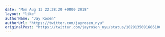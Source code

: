 ```yaml
---
date: "Mon Aug 13 22:38:20 +0000 2018"
layout: "like"
authorName: "Jay Rosen"
authorUrl: "https://twitter.com/jayrosen_nyu"
originalPost: "https://twitter.com/jayrosen_nyu/status/1029135091686100993"
---
```

